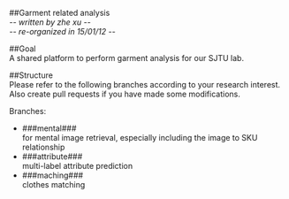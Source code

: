 ##Garment related analysis  
*-- written by zhe xu --*  
*-- re-organized in 15/01/12 --*  
  
##Goal  
A shared platform to perform garment analysis for our SJTU lab.
  
##Structure  
Please refer to the following branches according to your research interest. Also create pull requests
if you have made some modifications.  

Branches:  

* ###mental###  
     for mental image retrieval, especially including the image to SKU relationship
* ###attribute###  
     multi-label attribute prediction
* ###maching###  
     clothes matching

  

